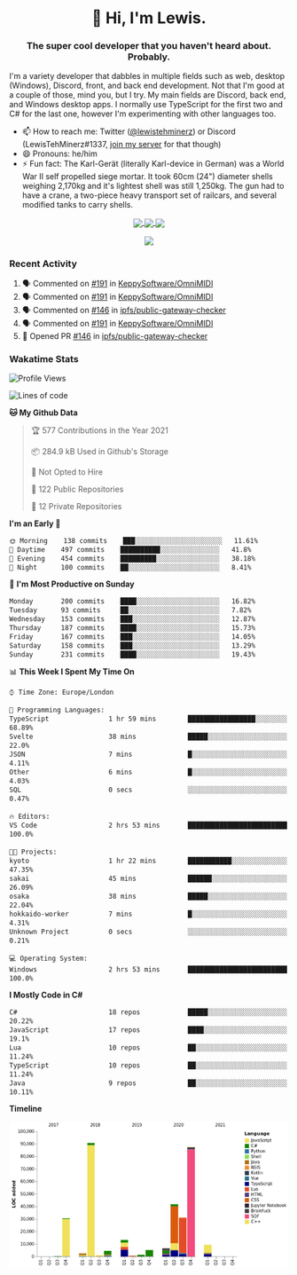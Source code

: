 <h1 align="center">👋 Hi, I'm Lewis.</h1>
<h3 align="center">The super cool developer that you haven't heard about. Probably.</h3>

I'm a variety developer that dabbles in multiple fields such as web, desktop (Windows), Discord, front, and back end development. Not that I'm good at a couple of those, mind you, but I try. My main fields are Discord, back end, and Windows desktop apps. I normally use TypeScript for the first two and C# for the last one, however I'm experimenting with other languages too.

- 📫 How to reach me: Twitter ([@lewistehminerz](https://twitter.com/lewistehminerz)) or Discord (LewisTehMinerz#1337, [join my server](https://discord.gg/XnUh7JB) for that though)
- 😄 Pronouns: he/him
- ⚡ Fun fact: The Karl-Gerät (literally Karl-device in German) was a World War II self propelled siege mortar. It took 60cm (24") diameter shells weighing 2,170kg and it's lightest shell was still 1,250kg. The gun had to have a crane, a two-piece heavy transport set of railcars, and several modified tanks to carry shells.

<p align="center">
  <a href="https://github.com/anuraghazra/github-readme-stats">
    <img align="center" src="https://github-readme-stats.vercel.app/api?username=LewisTehMinerz&count_private=true&show_icons=true&theme=gruvbox">
  </a>
  <a href="https://github.com/anuraghazra/github-readme-stats">
    <img align="center" src="https://github-readme-stats.vercel.app/api/top-langs?username=LewisTehMinerz&layout=compact&theme=gruvbox">
  </a>
  <a href="https://github.com/anuraghazra/github-readme-stats">
    <img align="center" src="https://github-readme-stats.vercel.app/api/wakatime?username=LewisTehMinerz&layout=compact&theme=gruvbox">
  </a>
</p>

<p align="center">
  <a href="https://github.com/ryo-ma/github-profile-trophy">
    <img align="center" src="https://github-profile-trophy.vercel.app/?username=ryo-ma&theme=gruvbox">
  </a>
</p>

### Recent Activity
<!--START_SECTION:activity-->
1. 🗣 Commented on [#191](https://github.com/KeppySoftware/OmniMIDI/issues/191) in [KeppySoftware/OmniMIDI](https://github.com/KeppySoftware/OmniMIDI)
2. 🗣 Commented on [#191](https://github.com/KeppySoftware/OmniMIDI/issues/191) in [KeppySoftware/OmniMIDI](https://github.com/KeppySoftware/OmniMIDI)
3. 🗣 Commented on [#146](https://github.com/ipfs/public-gateway-checker/issues/146) in [ipfs/public-gateway-checker](https://github.com/ipfs/public-gateway-checker)
4. 🗣 Commented on [#191](https://github.com/KeppySoftware/OmniMIDI/issues/191) in [KeppySoftware/OmniMIDI](https://github.com/KeppySoftware/OmniMIDI)
5. 💪 Opened PR [#146](https://github.com/ipfs/public-gateway-checker/pull/146) in [ipfs/public-gateway-checker](https://github.com/ipfs/public-gateway-checker)
<!--END_SECTION:activity-->

### Wakatime Stats
<!--START_SECTION:waka-->
![Profile Views](http://img.shields.io/badge/Profile%20Views-10-blue)

![Lines of code](https://img.shields.io/badge/From%20Hello%20World%20I%27ve%20Written-327045%20lines%20of%20code-blue)

**🐱 My Github Data** 

> 🏆 577 Contributions in the Year 2021
 > 
> 📦 284.9 kB Used in Github's Storage 
 > 
> 🚫 Not Opted to Hire
 > 
> 📜 122 Public Repositories 
 > 
> 🔑 12 Private Repositories  
 > 
**I'm an Early 🐤** 

```text
🌞 Morning    138 commits    ███░░░░░░░░░░░░░░░░░░░░░░   11.61% 
🌆 Daytime    497 commits    ██████████░░░░░░░░░░░░░░░   41.8% 
🌃 Evening    454 commits    █████████░░░░░░░░░░░░░░░░   38.18% 
🌙 Night      100 commits    ██░░░░░░░░░░░░░░░░░░░░░░░   8.41%

```
📅 **I'm Most Productive on Sunday** 

```text
Monday       200 commits    ████░░░░░░░░░░░░░░░░░░░░░   16.82% 
Tuesday      93 commits     ██░░░░░░░░░░░░░░░░░░░░░░░   7.82% 
Wednesday    153 commits    ███░░░░░░░░░░░░░░░░░░░░░░   12.87% 
Thursday     187 commits    ████░░░░░░░░░░░░░░░░░░░░░   15.73% 
Friday       167 commits    ███░░░░░░░░░░░░░░░░░░░░░░   14.05% 
Saturday     158 commits    ███░░░░░░░░░░░░░░░░░░░░░░   13.29% 
Sunday       231 commits    ████░░░░░░░░░░░░░░░░░░░░░   19.43%

```


📊 **This Week I Spent My Time On** 

```text
⌚︎ Time Zone: Europe/London

💬 Programming Languages: 
TypeScript               1 hr 59 mins        █████████████████░░░░░░░░   68.89% 
Svelte                   38 mins             █████░░░░░░░░░░░░░░░░░░░░   22.0% 
JSON                     7 mins              █░░░░░░░░░░░░░░░░░░░░░░░░   4.11% 
Other                    6 mins              █░░░░░░░░░░░░░░░░░░░░░░░░   4.03% 
SQL                      0 secs              ░░░░░░░░░░░░░░░░░░░░░░░░░   0.47%

🔥 Editors: 
VS Code                  2 hrs 53 mins       █████████████████████████   100.0%

🐱‍💻 Projects: 
kyoto                    1 hr 22 mins        ███████████░░░░░░░░░░░░░░   47.35% 
sakai                    45 mins             ██████░░░░░░░░░░░░░░░░░░░   26.09% 
osaka                    38 mins             █████░░░░░░░░░░░░░░░░░░░░   22.04% 
hokkaido-worker          7 mins              █░░░░░░░░░░░░░░░░░░░░░░░░   4.31% 
Unknown Project          0 secs              ░░░░░░░░░░░░░░░░░░░░░░░░░   0.21%

💻 Operating System: 
Windows                  2 hrs 53 mins       █████████████████████████   100.0%

```

**I Mostly Code in C#** 

```text
C#                       18 repos            █████░░░░░░░░░░░░░░░░░░░░   20.22% 
JavaScript               17 repos            ████░░░░░░░░░░░░░░░░░░░░░   19.1% 
Lua                      10 repos            ██░░░░░░░░░░░░░░░░░░░░░░░   11.24% 
TypeScript               10 repos            ██░░░░░░░░░░░░░░░░░░░░░░░   11.24% 
Java                     9 repos             ██░░░░░░░░░░░░░░░░░░░░░░░   10.11%

```


**Timeline**

![Chart not found](https://raw.githubusercontent.com/LewisTehMinerz/LewisTehMinerz/master/charts/bar_graph.png) 


<!--END_SECTION:waka-->
